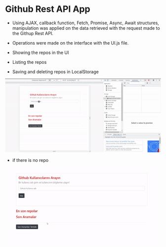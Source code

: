 # Github Rest API App
- Using AJAX, callback function, Fetch, Promise, Async, Await structures, manipulation was applied on the data retrieved with the request made to the Githup Rest API.
- Operations were made on the interface with the UI.js file.

- Showing the repos in the UI
- Listing the repos
- Saving and deleting repos in LocalStorage

![storage](images/storage.gif)


- if there is no repo

![<img src="/images/error.gif" width="500" height="500"/>](images/error.gif)
